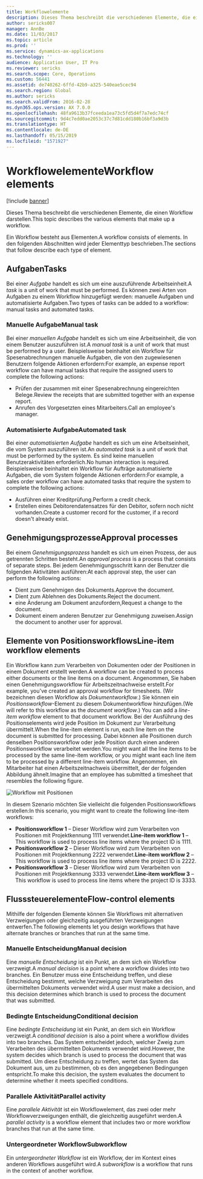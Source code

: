 ```yaml
---
title: Workflowelemente
description: Dieses Thema beschreibt die verschiedenen Elemente, die einen Workflow darstellen.
author: sericks007
manager: AnnBe
ms.date: 11/03/2017
ms.topic: article
ms.prod: ''
ms.service: dynamics-ax-applications
ms.technology: ''
audience: Application User, IT Pro
ms.reviewer: sericks
ms.search.scope: Core, Operations
ms.custom: 56441
ms.assetid: de740262-6ffd-42b9-a325-540eae5cec94
ms.search.region: Global
ms.author: sericks
ms.search.validFrom: 2016-02-28
ms.dyn365.ops.version: AX 7.0.0
ms.openlocfilehash: 48fa9613b37fceeda1ea73c5fd5d4f7a7edc74cf
ms.sourcegitcommit: 9d4c7edd0ae2053c37c7d81cdd180b16bf3a9d3b
ms.translationtype: HT
ms.contentlocale: de-DE
ms.lasthandoff: 05/15/2019
ms.locfileid: "1571927"
---
```

# <a name="workflow-elements"></a><span data-ttu-id="1f13f-103">Workflowelemente</span><span class="sxs-lookup"><span data-stu-id="1f13f-103">Workflow elements</span></span>

[!include [banner](../includes/banner.md)]

<span data-ttu-id="1f13f-104">Dieses Thema beschreibt die verschiedenen Elemente, die einen Workflow darstellen.</span><span class="sxs-lookup"><span data-stu-id="1f13f-104">This topic describes the various elements that make up a workflow.</span></span>

<span data-ttu-id="1f13f-105">Ein Workflow besteht aus Elementen.</span><span class="sxs-lookup"><span data-stu-id="1f13f-105">A workflow consists of elements.</span></span> <span data-ttu-id="1f13f-106">In den folgenden Abschnitten wird jeder Elementtyp beschrieben.</span><span class="sxs-lookup"><span data-stu-id="1f13f-106">The sections that follow describe each type of element.</span></span>

## <a name="tasks"></a><span data-ttu-id="1f13f-107">Aufgaben</span><span class="sxs-lookup"><span data-stu-id="1f13f-107">Tasks</span></span>

<span data-ttu-id="1f13f-108">Bei einer *Aufgabe* handelt es sich um eine auszuführende Arbeitseinheit.</span><span class="sxs-lookup"><span data-stu-id="1f13f-108">A *task* is a unit of work that must be performed.</span></span> <span data-ttu-id="1f13f-109">Es können zwei Arten von Aufgaben zu einem Workflow hinzugefügt werden: manuelle Aufgaben und automatisierte Aufgaben.</span><span class="sxs-lookup"><span data-stu-id="1f13f-109">Two types of tasks can be added to a workflow: manual tasks and automated tasks.</span></span>

### <a name="manual-task"></a><span data-ttu-id="1f13f-110">Manuelle Aufgabe</span><span class="sxs-lookup"><span data-stu-id="1f13f-110">Manual task</span></span>

<span data-ttu-id="1f13f-111">Bei einer *manuellen Aufgabe* handelt es sich um eine Arbeitseinheit, die von einem Benutzer auszuführen ist.</span><span class="sxs-lookup"><span data-stu-id="1f13f-111">A *manual task* is a unit of work that must be performed by a user.</span></span> <span data-ttu-id="1f13f-112">Beispielsweise beinhaltet ein Workflow für Spesenabrechnungen manuelle Aufgaben, die von den zugewiesenen Benutzern folgende Aktionen erfordern:</span><span class="sxs-lookup"><span data-stu-id="1f13f-112">For example, an expense report workflow can have manual tasks that require the assigned users to complete the following actions:</span></span>

- <span data-ttu-id="1f13f-113">Prüfen der zusammen mit einer Spesenabrechnung eingereichten Belege.</span><span class="sxs-lookup"><span data-stu-id="1f13f-113">Review the receipts that are submitted together with an expense report.</span></span>
- <span data-ttu-id="1f13f-114">Anrufen des Vorgesetzten eines Mitarbeiters.</span><span class="sxs-lookup"><span data-stu-id="1f13f-114">Call an employee's manager.</span></span>

### <a name="automated-task"></a><span data-ttu-id="1f13f-115">Automatisierte Aufgabe</span><span class="sxs-lookup"><span data-stu-id="1f13f-115">Automated task</span></span>

<span data-ttu-id="1f13f-116">Bei einer *automatisierten Aufgabe* handelt es sich um eine Arbeitseinheit, die vom System auszuführen ist.</span><span class="sxs-lookup"><span data-stu-id="1f13f-116">An *automated task* is a unit of work that must be performed by the system.</span></span> <span data-ttu-id="1f13f-117">Es sind keine manuellen Benutzeraktivitäten erforderlich.</span><span class="sxs-lookup"><span data-stu-id="1f13f-117">No human interaction is required.</span></span> <span data-ttu-id="1f13f-118">Beispielsweise beinhaltet ein Workflow für Aufträge automatisierte Aufgaben, die vom System folgende Aktionen erfordern:</span><span class="sxs-lookup"><span data-stu-id="1f13f-118">For example, a sales order workflow can have automated tasks that require the system to complete the following actions:</span></span>

- <span data-ttu-id="1f13f-119">Ausführen einer Kreditprüfung.</span><span class="sxs-lookup"><span data-stu-id="1f13f-119">Perform a credit check.</span></span>
- <span data-ttu-id="1f13f-120">Erstellen eines Debitorendatensatzes für den Debitor, sofern noch nicht vorhanden.</span><span class="sxs-lookup"><span data-stu-id="1f13f-120">Create a customer record for the customer, if a record doesn't already exist.</span></span>

## <a name="approval-processes"></a><span data-ttu-id="1f13f-121">Genehmigungsprozesse</span><span class="sxs-lookup"><span data-stu-id="1f13f-121">Approval processes</span></span>

<span data-ttu-id="1f13f-122">Bei einem *Genehmigungsprozess* handelt es sich um einen Prozess, der aus getrennten Schritten besteht.</span><span class="sxs-lookup"><span data-stu-id="1f13f-122">An *approval process* is a process that consists of separate steps.</span></span> <span data-ttu-id="1f13f-123">Bei jedem Genehmigungsschritt kann der Benutzer die folgenden Aktivitäten ausführen:</span><span class="sxs-lookup"><span data-stu-id="1f13f-123">At each approval step, the user can perform the following actions:</span></span>

- <span data-ttu-id="1f13f-124">Dient zum Genehmigen des Dokuments.</span><span class="sxs-lookup"><span data-stu-id="1f13f-124">Approve the document.</span></span>
- <span data-ttu-id="1f13f-125">Dient zum Ablehnen des Dokuments.</span><span class="sxs-lookup"><span data-stu-id="1f13f-125">Reject the document.</span></span>
- <span data-ttu-id="1f13f-126">eine Änderung am Dokument anzufordern,</span><span class="sxs-lookup"><span data-stu-id="1f13f-126">Request a change to the document.</span></span>
- <span data-ttu-id="1f13f-127">Dokument einem anderen Benutzer zur Genehmigung zuweisen.</span><span class="sxs-lookup"><span data-stu-id="1f13f-127">Assign the document to another user for approval.</span></span>

## <a name="line-item-workflow-elements"></a><span data-ttu-id="1f13f-128">Elemente von Positionsworkflows</span><span class="sxs-lookup"><span data-stu-id="1f13f-128">Line-item workflow elements</span></span>

<span data-ttu-id="1f13f-129">Ein Workflow kann zum Verarbeiten von Dokumenten oder der Positionen in einem Dokument erstellt werden.</span><span class="sxs-lookup"><span data-stu-id="1f13f-129">A workflow can be created to process either documents or the line items on a document.</span></span> <span data-ttu-id="1f13f-130">Angenommen, Sie haben einen Genehmigungsworkflow für Arbeitszeitnachweise erstellt.</span><span class="sxs-lookup"><span data-stu-id="1f13f-130">For example, you've created an approval workflow for timesheets.</span></span> <span data-ttu-id="1f13f-131">(Wir bezeichnen diesen Workflow als *Dokumentworkflow*.) Sie können ein *Positionsworkflow*-Element zu diesem Dokumentworkflow hinzufügen.</span><span class="sxs-lookup"><span data-stu-id="1f13f-131">(We will refer to this workflow as the *document workflow*.) You can add a *line-item workflow* element to that document workflow.</span></span> <span data-ttu-id="1f13f-132">Bei der Ausführung des Positionselements wird jede Position im Dokument zur Verarbeitung übermittelt.</span><span class="sxs-lookup"><span data-stu-id="1f13f-132">When the line-item element is run, each line item on the document is submitted for processing.</span></span> <span data-ttu-id="1f13f-133">Dabei können alle Positionen durch denselben Positionsworkflow oder jede Position durch einen anderen Positionsworkflow verarbeitet werden.</span><span class="sxs-lookup"><span data-stu-id="1f13f-133">You might want all the line items to be processed by the same line-item workflow, or you might want each line item to be processed by a different line-item workflow.</span></span> <span data-ttu-id="1f13f-134">Angenommen, ein Mitarbeiter hat einen Arbeitszeitnachweis übermittelt, der der folgenden Abbildung ähnelt.</span><span class="sxs-lookup"><span data-stu-id="1f13f-134">Imagine that an employee has submitted a timesheet that resembles the following figure.</span></span>

![Workflow mit Positionen](./media/workflow_lineitemworkflow.gif)

<span data-ttu-id="1f13f-136">In diesem Szenario möchten Sie vielleicht die folgenden Positionsworkflows erstellen:</span><span class="sxs-lookup"><span data-stu-id="1f13f-136">In this scenario, you might want to create the following line-item workflows:</span></span>

- <span data-ttu-id="1f13f-137">**Positionsworkflow 1** – Dieser Workflow wird zum Verarbeiten von Positionen mit Projektkennung 1111 verwendet.</span><span class="sxs-lookup"><span data-stu-id="1f13f-137">**Line-item workflow 1** – This workflow is used to process line items where the project ID is 1111.</span></span>
- <span data-ttu-id="1f13f-138">**Positionsworkflow 2** – Dieser Workflow wird zum Verarbeiten von Positionen mit Projektkennung 2222 verwendet.</span><span class="sxs-lookup"><span data-stu-id="1f13f-138">**Line-item workflow 2** – This workflow is used to process line items where the project ID is 2222.</span></span>
- <span data-ttu-id="1f13f-139">**Positionsworkflow 3** – Dieser Workflow wird zum Verarbeiten von Positionen mit Projektkennung 3333 verwendet.</span><span class="sxs-lookup"><span data-stu-id="1f13f-139">**Line-item workflow 3** – This workflow is used to process line items where the project ID is 3333.</span></span>

## <a name="flow-control-elements"></a><span data-ttu-id="1f13f-140">Flusssteuerelemente</span><span class="sxs-lookup"><span data-stu-id="1f13f-140">Flow-control elements</span></span>

<span data-ttu-id="1f13f-141">Mithilfe der folgenden Elemente können Sie Workflows mit alternativen Verzweigungen oder gleichzeitig ausgeführten Verzweigungen entwerfen.</span><span class="sxs-lookup"><span data-stu-id="1f13f-141">The following elements let you design workflows that have alternate branches or branches that run at the same time.</span></span>

### <a name="manual-decision"></a><span data-ttu-id="1f13f-142">Manuelle Entscheidung</span><span class="sxs-lookup"><span data-stu-id="1f13f-142">Manual decision</span></span>

<span data-ttu-id="1f13f-143">Eine *manuelle Entscheidung* ist ein Punkt, an dem sich ein Workflow verzweigt.</span><span class="sxs-lookup"><span data-stu-id="1f13f-143">A *manual decision* is a point where a workflow divides into two branches.</span></span> <span data-ttu-id="1f13f-144">Ein Benutzer muss eine Entscheidung treffen, und diese Entscheidung bestimmt, welche Verzweigung zum Verarbeiten des übermittelten Dokuments verwendet wird.</span><span class="sxs-lookup"><span data-stu-id="1f13f-144">A user must make a decision, and this decision determines which branch is used to process the document that was submitted.</span></span>

### <a name="conditional-decision"></a><span data-ttu-id="1f13f-145">Bedingte Entscheidung</span><span class="sxs-lookup"><span data-stu-id="1f13f-145">Conditional decision</span></span>

<span data-ttu-id="1f13f-146">Eine *bedingte Entscheidung* ist ein Punkt, an dem sich ein Workflow verzweigt.</span><span class="sxs-lookup"><span data-stu-id="1f13f-146">A *conditional decision* is also a point where a workflow divides into two branches.</span></span> <span data-ttu-id="1f13f-147">Das System entscheidet jedoch, welcher Zweig zum Verarbeiten des übermittelten Dokuments verwendet wird.</span><span class="sxs-lookup"><span data-stu-id="1f13f-147">However, the system decides which branch is used to process the document that was submitted.</span></span> <span data-ttu-id="1f13f-148">Um diese Entscheidung zu treffen, wertet das System das Dokument aus, um zu bestimmen, ob es den angegebenen Bedingungen entspricht.</span><span class="sxs-lookup"><span data-stu-id="1f13f-148">To make this decision, the system evaluates the document to determine whether it meets specified conditions.</span></span>

### <a name="parallel-activity"></a><span data-ttu-id="1f13f-149">Parallele Aktivität</span><span class="sxs-lookup"><span data-stu-id="1f13f-149">Parallel activity</span></span>

<span data-ttu-id="1f13f-150">Eine *parallele Aktivität* ist ein Workflowelement, das zwei oder mehr Workflowverzweigungen enthält, die gleichzeitig ausgeführt werden.</span><span class="sxs-lookup"><span data-stu-id="1f13f-150">A *parallel activity* is a workflow element that includes two or more workflow branches that run at the same time.</span></span>

### <a name="subworkflow"></a><span data-ttu-id="1f13f-151">Untergeordneter Workflow</span><span class="sxs-lookup"><span data-stu-id="1f13f-151">Subworkflow</span></span>

<span data-ttu-id="1f13f-152">Ein *untergeordneter Workflow* ist ein Workflow, der im Kontext eines anderen Workflows ausgeführt wird.</span><span class="sxs-lookup"><span data-stu-id="1f13f-152">A *subworkflow* is a workflow that runs in the context of another workflow.</span></span>
